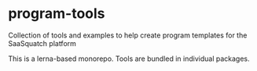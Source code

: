 # program-tools

Collection of tools and examples to help create program templates for the SaaSquatch platform

This is a lerna-based monorepo. Tools are bundled in individual packages.